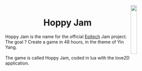 <img src="https://upload.wikimedia.org/wikipedia/commons/thumb/1/17/Yin_yang.svg/2048px-Yin_yang.svg.png" width="20%" align="right"/>

<h1 align='center'>
  Hoppy Jam
</h1>

Hoppy Jam is the name for the official [Epitech]() Jam project.
The goal ? Create a game in 48 hours, in the theme of Yin Yang. <br><br>
The game is called Hoppy Jam, coded in lua with the love2D application.
